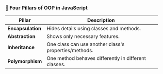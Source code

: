 

### 🔸 Four Pillars of OOP in JavaScript
| Pillar            | Description                                           |
| ----------------- | ----------------------------------------------------- |
| **Encapsulation** | Hides details using classes and methods.              |
| **Abstraction**   | Shows only necessary features.                        |
| **Inheritance**   | One class can use another class's properties/methods. |
| **Polymorphism**  | One method behaves differently in different classes.  |


